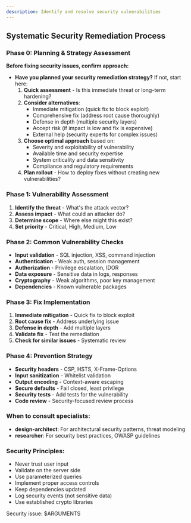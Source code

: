 ```yaml
---
description: Identify and resolve security vulnerabilities
---
```


## Systematic Security Remediation Process

### Phase 0: Planning & Strategy Assessment
**Before fixing security issues, confirm approach:**
- **Have you planned your security remediation strategy?** If not, start here:
  1. **Quick assessment** - Is this immediate threat or long-term hardening?
  2. **Consider alternatives**:
     - Immediate mitigation (quick fix to block exploit)
     - Comprehensive fix (address root cause thoroughly)
     - Defense in depth (multiple security layers)
     - Accept risk (if impact is low and fix is expensive)
     - External help (security experts for complex issues)
  3. **Choose optimal approach** based on:
     - Severity and exploitability of vulnerability
     - Available time and security expertise
     - System criticality and data sensitivity
     - Compliance and regulatory requirements
  4. **Plan rollout** - How to deploy fixes without creating new vulnerabilities?

### Phase 1: Vulnerability Assessment
1. **Identify the threat** - What's the attack vector?
2. **Assess impact** - What could an attacker do?
3. **Determine scope** - Where else might this exist?
4. **Set priority** - Critical, High, Medium, Low

### Phase 2: Common Vulnerability Checks
- **Input validation** - SQL injection, XSS, command injection
- **Authentication** - Weak auth, session management
- **Authorization** - Privilege escalation, IDOR
- **Data exposure** - Sensitive data in logs, responses
- **Cryptography** - Weak algorithms, poor key management
- **Dependencies** - Known vulnerable packages

### Phase 3: Fix Implementation
1. **Immediate mitigation** - Quick fix to block exploit
2. **Root cause fix** - Address underlying issue
3. **Defense in depth** - Add multiple layers
4. **Validate fix** - Test the remediation
5. **Check for similar issues** - Systematic review

### Phase 4: Prevention Strategy
- **Security headers** - CSP, HSTS, X-Frame-Options
- **Input sanitization** - Whitelist validation
- **Output encoding** - Context-aware escaping
- **Secure defaults** - Fail closed, least privilege
- **Security tests** - Add tests for the vulnerability
- **Code review** - Security-focused review process

### When to consult specialists:
- **design-architect**: For architectural security patterns, threat modeling
- **researcher**: For security best practices, OWASP guidelines

### Security Principles:
- Never trust user input
- Validate on the server side
- Use parameterized queries
- Implement proper access controls
- Keep dependencies updated
- Log security events (not sensitive data)
- Use established crypto libraries

Security issue: $ARGUMENTS